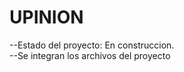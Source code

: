 <h1>UPINION</h1>

--Estado del proyecto: En construccion. <br>
--Se integran los archivos del proyecto
